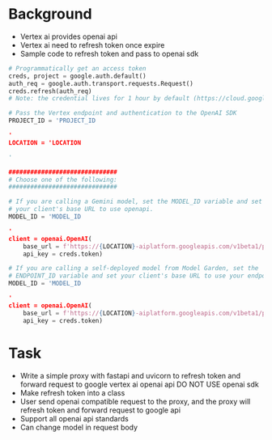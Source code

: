 # Background
* Vertex ai provides openai api
* Vertex ai need to refresh token once expire
* Sample code to refresh token and pass to openai sdk
```python
# Programmatically get an access token
creds, project = google.auth.default()
auth_req = google.auth.transport.requests.Request()
creds.refresh(auth_req)
# Note: the credential lives for 1 hour by default (https://cloud.google.com/docs/authentication/token-types#at-lifetime); after expiration, it must be refreshed.

# Pass the Vertex endpoint and authentication to the OpenAI SDK
PROJECT_ID = 'PROJECT_ID

'
LOCATION = 'LOCATION

'

##############################
# Choose one of the following:
##############################

# If you are calling a Gemini model, set the MODEL_ID variable and set
# your client's base URL to use openapi.
MODEL_ID = 'MODEL_ID

'
client = openai.OpenAI(
    base_url = f'https://{LOCATION}-aiplatform.googleapis.com/v1beta1/projects/{PROJECT_ID}/locations/{LOCATION}/endpoints/openapi',
    api_key = creds.token)

# If you are calling a self-deployed model from Model Garden, set the
# ENDPOINT_ID variable and set your client's base URL to use your endpoint.
MODEL_ID = 'MODEL_ID

'
client = openai.OpenAI(
    base_url = f'https://{LOCATION}-aiplatform.googleapis.com/v1beta1/projects/{PROJECT_ID}/locations/{LOCATION}/endpoints/{ENDPOINT}',
    api_key = creds.token) 
```
# Task
* Write a simple proxy with fastapi and uvicorn to refresh token and forward request to google vertex ai openai api DO NOT USE openai sdk
* Make refresh token into a class
* User send openai compatible request to the proxy, and the proxy will refresh token and forward request to google api
* Support all openai api standards
* Can change model in request body